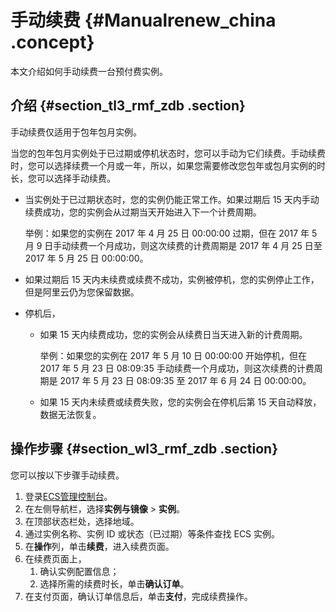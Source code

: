 # 手动续费 {#Manualrenew_china .concept}

本文介绍如何手动续费一台预付费实例。

## 介绍 {#section_tl3_rmf_zdb .section}

手动续费仅适用于包年包月实例。

当您的包年包月实例处于已过期或停机状态时，您可以手动为它们续费。手动续费时，您可以选择续费一个月或一年，所以，如果您需要修改您包年或包月实例的时长，您可以选择手动续费。

-   当实例处于已过期状态时，您的实例仍能正常工作。如果过期后 15 天内手动续费成功，您的实例会从过期当天开始进入下一个计费周期。

    举例：如果您的实例在 2017 年 4 月 25 日 00:00:00 过期，但在 2017 年 5 月 9 日手动续费一个月成功，则这次续费的计费周期是 2017 年 4 月 25 日至 2017 年 5 月 25 日 00:00:00。

-   如果过期后 15 天内未续费或续费不成功，实例被停机，您的实例停止工作，但是阿里云仍为您保留数据。

-   停机后，

    -   如果 15 天内续费成功，您的实例会从续费日当天进入新的计费周期。

        举例：如果您的实例在 2017 年 5 月 10 日 00:00:00 开始停机，但在 2017 年 5 月 23 日 08:09:35 手动续费一个月成功，则这次续费的计费周期是 2017 年 5 月 23 日 08:09:35 至 2017 年 6 月 24 日 00:00:00。

    -   如果 15 天内未续费或续费失败，您的实例会在停机后第 15 天自动释放，数据无法恢复。

## 操作步骤 {#section_wl3_rmf_zdb .section}

您可以按以下步骤手动续费。

1.  登录[ECS管理控制台](https://ecs.console.aliyun.com)。
2.  在左侧导航栏，选择**实例与镜像** \> **实例**。
3.  在顶部状态栏处，选择地域。
4.  通过实例名称、实例 ID 或状态（已过期）等条件查找 ECS 实例。
5.  在**操作**列，单击**续费**，进入续费页面。
6.  在续费页面上，
    1.  确认实例配置信息；
    2.  选择所需的续费时长，单击**确认订单**。
7.  在支付页面，确认订单信息后，单击**支付**，完成续费操作。

